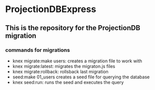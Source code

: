 # ProjectionDBExpress
## This is the repository for the ProjectionDB migration

### commands for migrations
- knex migrate:make users: creates a migration file to work with
- knex migrate:latest: migrates the migraton.js files
- knex migrate:rollback: rollsback last migration
- seed:make 01_users creates a seed file for querying the database
- knex seed:run: runs the seed and executes the query
